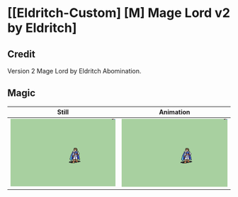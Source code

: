 # [\[Eldritch-Custom\] \[M\] Mage Lord v2 by Eldritch]

## Credit

Version 2 Mage Lord by Eldritch Abomination.
	
## Magic

| Still | Animation |
| :---: | :-------: |
| ![Magic still](./Magic_000.png) | ![Magic animation](./Magic.gif) |
